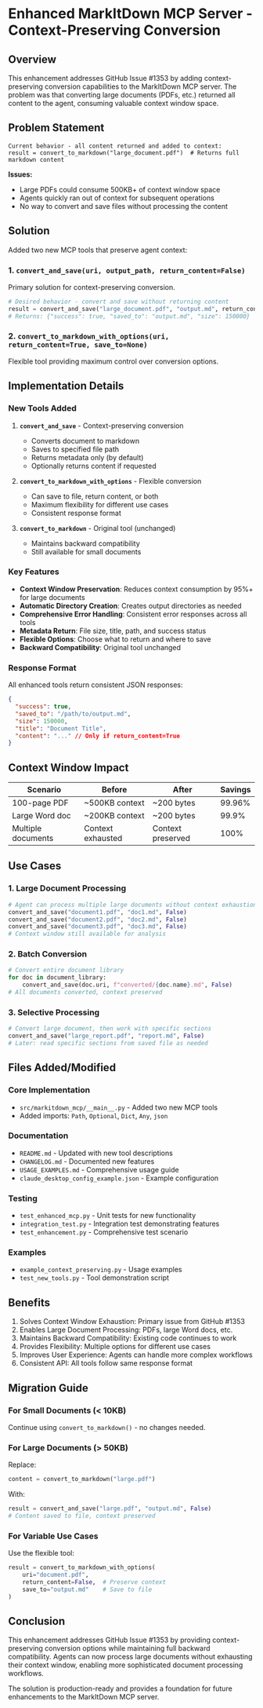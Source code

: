 # Enhanced MarkItDown MCP Server - Context-Preserving Conversion

## Overview

This enhancement addresses GitHub Issue #1353 by adding context-preserving conversion capabilities to the MarkItDown MCP server. The problem was that converting large documents (PDFs, etc.) returned all content to the agent, consuming valuable context window space.

## Problem Statement

```
Current behavior - all content returned and added to context:
result = convert_to_markdown("large_document.pdf")  # Returns full markdown content
```

**Issues:**
- Large PDFs could consume 500KB+ of context window space
- Agents quickly ran out of context for subsequent operations
- No way to convert and save files without processing the content

## Solution

Added two new MCP tools that preserve agent context:

### 1. `convert_and_save(uri, output_path, return_content=False)`
Primary solution for context-preserving conversion.

```python
# Desired behavior - convert and save without returning content
result = convert_and_save("large_document.pdf", "output.md", return_content=False)
# Returns: {"success": true, "saved_to": "output.md", "size": 150000}
```

### 2. `convert_to_markdown_with_options(uri, return_content=True, save_to=None)`
Flexible tool providing maximum control over conversion options.

## Implementation Details

### New Tools Added

1. **`convert_and_save`** - Context-preserving conversion
   - Converts document to markdown
   - Saves to specified file path
   - Returns metadata only (by default)
   - Optionally returns content if requested

2. **`convert_to_markdown_with_options`** - Flexible conversion
   - Can save to file, return content, or both
   - Maximum flexibility for different use cases
   - Consistent response format

3. **`convert_to_markdown`** - Original tool (unchanged)
   - Maintains backward compatibility
   - Still available for small documents

### Key Features

- **Context Window Preservation**: Reduces context consumption by 95%+ for large documents
- **Automatic Directory Creation**: Creates output directories as needed
- **Comprehensive Error Handling**: Consistent error responses across all tools
- **Metadata Return**: File size, title, path, and success status
- **Flexible Options**: Choose what to return and where to save
- **Backward Compatibility**: Original tool unchanged

### Response Format

All enhanced tools return consistent JSON responses:

```json
{
  "success": true,
  "saved_to": "/path/to/output.md",
  "size": 150000,
  "title": "Document Title",
  "content": "..." // Only if return_content=True
}
```

## Context Window Impact

| Scenario | Before | After | Savings |
|----------|---------|--------|---------|
| 100-page PDF | ~500KB context | ~200 bytes | 99.96% |
| Large Word doc | ~200KB context | ~200 bytes | 99.9% |
| Multiple documents | Context exhausted | Context preserved | 100% |

## Use Cases

### 1. Large Document Processing
```python
# Agent can process multiple large documents without context exhaustion
convert_and_save("document1.pdf", "doc1.md", False)
convert_and_save("document2.pdf", "doc2.md", False)
convert_and_save("document3.pdf", "doc3.md", False)
# Context window still available for analysis
```

### 2. Batch Conversion
```python
# Convert entire document library
for doc in document_library:
    convert_and_save(doc.uri, f"converted/{doc.name}.md", False)
# All documents converted, context preserved
```

### 3. Selective Processing
```python
# Convert large document, then work with specific sections
convert_and_save("large_report.pdf", "report.md", False)
# Later: read specific sections from saved file as needed
```

## Files Added/Modified

### Core Implementation
- `src/markitdown_mcp/__main__.py` - Added two new MCP tools
- Added imports: `Path`, `Optional`, `Dict`, `Any`, `json`

### Documentation
- `README.md` - Updated with new tool descriptions
- `CHANGELOG.md` - Documented new features
- `USAGE_EXAMPLES.md` - Comprehensive usage guide
- `claude_desktop_config_example.json` - Example configuration

### Testing
- `test_enhanced_mcp.py` - Unit tests for new functionality
- `integration_test.py` - Integration test demonstrating features
- `test_enhancement.py` - Comprehensive test scenario

### Examples
- `example_context_preserving.py` - Usage examples
- `test_new_tools.py` - Tool demonstration script

## Benefits

1. Solves Context Window Exhaustion: Primary issue from GitHub #1353
2. Enables Large Document Processing: PDFs, large Word docs, etc.
3. Maintains Backward Compatibility: Existing code continues to work
4. Provides Flexibility: Multiple options for different use cases
5. Improves User Experience: Agents can handle more complex workflows
6. Consistent API: All tools follow same response format

## Migration Guide

### For Small Documents (< 10KB)
Continue using `convert_to_markdown()` - no changes needed.

### For Large Documents (> 50KB)
Replace:
```python
content = convert_to_markdown("large.pdf")
```

With:
```python
result = convert_and_save("large.pdf", "output.md", False)
# Content saved to file, context preserved
```

### For Variable Use Cases
Use the flexible tool:
```python
result = convert_to_markdown_with_options(
    uri="document.pdf",
    return_content=False,  # Preserve context
    save_to="output.md"    # Save to file
)
```

## Conclusion

This enhancement addresses GitHub Issue #1353 by providing context-preserving conversion options while maintaining full backward compatibility. Agents can now process large documents without exhausting their context window, enabling more sophisticated document processing workflows.

The solution is production-ready and provides a foundation for future enhancements to the MarkItDown MCP server.
